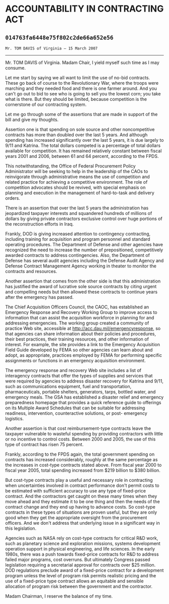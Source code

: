 # ACCOUNTABILITY IN CONTRACTING ACT
## `014763fa6448e75f802c2de66a652e56`
`Mr. TOM DAVIS of Virginia — 15 March 2007`

---


Mr. TOM DAVIS of Virginia. Madam Chair, I yield myself such time as I 
may consume.

Let me start by saying we all want to limit the use of no-bid 
contracts. These go back of course to the Revolutionary War, where the 
troops were marching and they needed food and there is one farmer 
around. And you can't go out to bid to see who is going to sell you the 
lowest corn; you take what is there. But they should be limited, 
because competition is the cornerstone of our contracting system.

Let me go through some of the assertions that are made in support of 
the bill and give my thoughts.

Assertion one is that spending on sole source and other 
noncompetitive contracts has more than doubled over the last 5 years. 
And although spending has increased significantly over the last 5 
years, it is due largely to 9/11 and Katrina. The total dollars 
competed is a percentage of total dollars available for competition. It 
has remained relatively constant between fiscal years 2001 and 2006, 
between 61 and 64 percent, according to the FPDS.

This notwithstanding, the Office of Federal Procurement Policy 
Administrator will be seeking to help in the leadership of the CAOs to 
reinvigorate through administrative means the use of competition and 
related practice for achieving a competitive environment. The role of 
competition advocates should be revived, with special emphasis on 
planning and execution in the management of hard-to-task and delivery 
orders.

There is an assertion that over the last 5 years the administration 
has jeopardized taxpayer interests and squandered hundreds of millions 
of dollars by giving private contractors exclusive control over huge 
portions of the reconstruction efforts in Iraq.



Frankly, DOD is giving increased attention to contingency 
contracting, including training for acquisition and program personnel 
and standard operating procedures. The Department of Defense and other 
agencies have recognized the need to increase the number of 
prepositioned, competitively awarded contracts to address 
contingencies. Also, the Department of Defense has several audit 
agencies including the Defense Audit Agency and Defense Contract 
Management Agency working in theater to monitor the contracts and 
resources.



Another assertion that comes from the other side is that this 
administration has justified the award of lucrative sole source 
contracts by citing urgent and compelling needs but then allowed these 
contracts to continue years after the emergency has passed.

The Chief Acquisition Officers Council, the CAOC, has established an 
Emergency Response and Recovery Working Group to improve access to 
information that can assist the acquisition workforce in planning for 
and addressing emergencies. The working group created a community of 
practice Web site, accessible at http://acc.dau.mil/emergencyresponse, 
so that agencies can share information about their policies and 
procedures, their best practices, their training resources, and other 
information of interest. For example, the site provides a link to the 
Emergency Acquisition Field Guide developed by FEMA so other agencies 
can learn about and adopt, as appropriate, practices employed by FEMA 
for performing specific assignments or functions in an emergency 
acquisition environment.

The emergency response and recovery Web site includes a list of 
interagency contracts that offer the types of supplies and services 
that were required by agencies to address disaster recovery for Katrina 
and 9/11, such as communications equipment, fuel and transportation, 
pharmaceuticals, portable shelters, generators, tarps, bottled water, 
and emergency meals. The GSA has established a disaster relief and 
emergency preparedness homepage that provides a quick reference guide 
to offerings on its Multiple Award Schedules that can be suitable for 
addressing readiness, intervention, counteractive solutions, or post-
emergency logistics.

Another assertion is that cost reimbursement-type contracts leave the 
taxpayer vulnerable to wasteful spending by providing contractors with 
little or no incentive to control costs. Between 2000 and 2005, the use 
of this type of contract has risen 75 percent.

Frankly, according to the FPDS again, the total government spending 
on contracts has increased considerably, roughly at the same percentage 
as the increases in cost-type contracts stated above. From fiscal year 
2000 to fiscal year 2005, total spending increased from $219 billion to 
$380 billion.

But cost-type contracts play a useful and necessary role in 
contracting when uncertainties involved in contract performance don't 
permit costs to be estimated with sufficient accuracy to use any type 
of fixed-price contract. And the contractors get caught on these many 
times when they move ahead and they estimate it to be one thing and 
then the needs of the contract change and they end up having to advance 
costs. So cost-type contracts in these types of situations are proven 
useful, but they are only good when they get the appropriate oversight 
from the procurement officers. And we don't address that underlying 
issue in a significant way in this legislation.

Agencies such as NASA rely on cost-type contracts for critical R&D 
work, such as planetary science and exploration missions, systems 
development operation support in physical engineering, and life 
sciences. In the early 1980s, there was a push towards fixed-price 
contracts for R&D to address failed major programs, cost overruns. But 
ultimately Congress passed legislation requiring a secretarial approval 
for contracts over $25 million. DOD regulations preclude award of a 
fixed-price contract for a development program unless the level of 
program risk permits realistic pricing and the use of a fixed-price 
type contract allows an equitable and sensible allocation of program 
risk between the government and the contractor.

Madam Chairman, I reserve the balance of my time.
